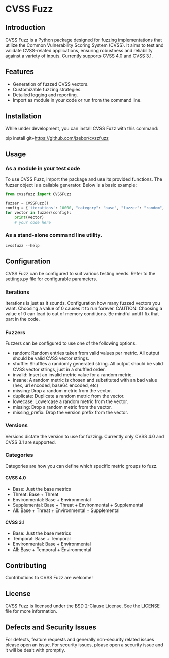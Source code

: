 # CVSS Fuzz

## Introduction
CVSS Fuzz is a Python package designed for fuzzing implementations that utilize the Common Vulnerability Scoring System (CVSS). It aims to test and validate CVSS-related applications, ensuring robustness and reliability against a variety of inputs. Currently supports CVSS 4.0 and CVSS 3.1.

## Features
- Generation of fuzzed CVSS vectors.
- Customizable fuzzing strategies.
- Detailed logging and reporting.
- Import as module in your code or run from the command line.

## Installation
While under development, you can install CVSS Fuzz with this command:

pip install git+https://github.com/jzebor/cvzzfuzz


## Usage
### As a module in your test code
To use CVSS Fuzz, import the package and use its provided functions. The fuzzer object is a callable generator. Below is a basic example:

```python
from cvssfuzz import CVSSFuzz

fuzzer = CVSSFuzz()
config = {'iterations': 10000, "category": "base", "fuzzer": "random", "version": "4.0"}
for vector in fuzzer(config):
    print(vector) 
    # your code here
```

### As a stand-alone command line utility.
```
cvssfuzz --help
```

## Configuration
CVSS Fuzz can be configured to suit various testing needs. Refer to the settings.py file for configurable parameters.

### Iterations
Iterations is just as it sounds. Configuration how many fuzzed vectors you want. Choosing a value of 0 causes it to run forever. CAUTION: Choosing a value of 0 can lead to out of memory conditions. Be mindful until I fix that part in the code.

### Fuzzers
Fuzzers can be configured to use one of the following options.

- random: Random entries taken from valid values per metric. All output should be valid CVSS vector strings.
- shuffle: Shuffles a randomly generated string.  All output should be valid CVSS vector strings, just in a shuffled order.
- invalid: Insert an invalid metric value for a random metric.
- insane: A random metric is chosen and substituted with an bad value (hex, url encoded, base64 encoded, etc)
- missing: Drop a random metric from the vector.
- duplicate: Duplicate a random metric from the vector.
- lowecase: Lowercase a random metric from the vector.
- missing: Drop a random metric from the vector.
- missing_prefix: Drop the version prefix from the vector.

### Versions
Versions dictate the version to use for fuzzing. Currently only CVSS 4.0 and CVSS 3.1 are supported.

### Categories
Categories are how you can define which specific metric groups to fuzz.

#### CVSS 4.0
- Base: Just the base metrics
- Threat: Base + Threat
- Environmental: Base + Environmental
- Supplemental: Base + Threat + Environmental + Supplemental
- All: Base + Threat + Environmental + Supplemental

#### CVSS 3.1
- Base: Just the base metrics
- Temporal: Base + Temporal
- Environmental: Base + Environmental
- All: Base + Temporal + Environmental

## Contributing
Contributions to CVSS Fuzz are welcome!

## License
CVSS Fuzz is licensed under the BSD 2-Clause License. See the LICENSE file for more information.

## Defects and Security Issues
For defects, feature requests and generally non-security related issues please open an issue.
For security issues, please open a security issue and it will be dealt with promptly.
